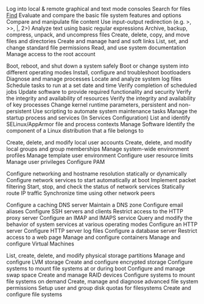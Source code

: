 Log into local & remote graphical and text mode consoles
Search for files [Find]("https://github.com/arijus303/lfcs/blob/master/find.md")
Evaluate and compare the basic file system features and options
Compare and manipulate file content
Use input-output redirection (e.g. >, >>, |, 2>)
Analyze text using basic regular expressions
Archive, backup, compress, unpack, and uncompress files
Create, delete, copy, and move files and directories
Create and manage hard and soft links
List, set, and change standard file permissions
Read, and use system documentation
Manage access to the root account

Boot, reboot, and shut down a system safely
Boot or change system into different operating modes
Install, configure and troubleshoot bootloaders
Diagnose and manage processes
Locate and analyze system log files
Schedule tasks to run at a set date and time
Verify completion of scheduled jobs
Update software to provide required functionality and security
Verify the integrity and availability of resources
Verify the integrity and availability of key processes
Change kernel runtime parameters, persistent and non-persistent
Use scripting to automate system maintenance tasks
Manage the startup process and services (In Services Configuration)
List and identify SELinux/AppArmor file and process contexts
Manage Software
Identify the component of a Linux distribution that a file belongs to 

Create, delete, and modify local user accounts
Create, delete, and modify local groups and group memberships
Manage system-wide environment profiles
Manage template user environment
Configure user resource limits
Manage user privileges
Configure PAM 

Configure networking and hostname resolution statically or dynamically
Configure network services to start automatically at boot
Implement packet filtering
Start, stop, and check the status of network services
Statically route IP traffic
Synchronize time using other network peers 

Configure a caching DNS server
Maintain a DNS zone
Configure email aliases
Configure SSH servers and clients
Restrict access to the HTTP proxy server
Configure an IMAP and IMAPS service
Query and modify the behavior of system services at various operating modes
Configure an HTTP server
Configure HTTP server log files
Configure a database server
Restrict access to a web page
Manage and configure containers
Manage and configure Virtual Machines 

List, create, delete, and modify physical storage partitions
Manage and configure LVM storage
Create and configure encrypted storage
Configure systems to mount file systems at or during boot
Configure and manage swap space
Create and manage RAID devices
Configure systems to mount file systems on demand
Create, manage and diagnose advanced file system permissions
Setup user and group disk quotas for filesystems
Create and configure file systems 

